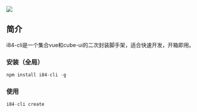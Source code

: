 
[![](https://img.shields.io/badge/Github-1.0.3-green.png)](https://github.com/robin901118/i84-cli)
<br>
## **简介**
i84-cli是一个集合vue和cube-ui的二次封装脚手架，适合快速开发，开箱即用。
<br>

### **安装（全局）**
```javascript
npm install i84-cli -g
````

### **使用**
```javascript
i84-cli create
````

